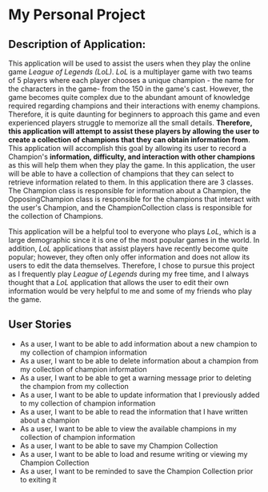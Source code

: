 # My Personal Project

## Description of Application:
This application will be used to assist the users when they play the online
game *League of Legends (LoL)*. *LoL* is a multiplayer game with two teams
of 5 players where each player chooses a unique champion - the name for the
characters in the game- from the 150 in the game's cast. However, the game becomes quite complex due to the abundant
amount of knowledge required regarding champions and their interactions with enemy champions. Therefore, it is quite 
daunting for beginners to approach this game and even experienced players struggle to memorize all the small details. 
**Therefore, this application will attempt to assist these players by allowing the user to create a collection of 
champions that they can obtain information from**. This application will accomplish this goal by allowing its user to 
record a Champion's **information, difficulty, and interaction with other champions** as this will help them when they
play the game. In this application, the user will be able to have a collection of champions that they can select to 
retrieve information related to them. In this application there are 3 classes. The Champion class is responsible for
information about a Champion, the OpposingChampion class is responsible for the champions that interact with the user's
Champion, and the ChampionCollection class is responsible for the collection of Champions.

This application will be a helpful tool to everyone who plays *LoL*, which
is a large demographic since it is one of the most popular games in the world. In addition, *LoL*
applications that assist players have recently become quite popular; however, they often only offer information
and does not allow its users to edit the data themselves. Therefore, I chose to pursue this project as I 
frequently play *League of Legends* during my free time, and I always thought that a *LoL* application that allows
the user to edit their own information would be very helpful to me and some of my friends who play the game.


## User Stories

- As a user, I want to be able to add information about a new champion to my collection of champion information
- As a user, I want to be able to delete information about a champion from my collection of champion information
- As a user, I want to be able to get a warning message prior to deleting the champion from my collection
- As a user, I want to be able to update information that I previously added to my collection of champion information
- As a user, I want to be able to read the information that I have written about a champion
- As a user, I want to be able to view the available champions in my collection of champion information
- As a user, I want to be able to save my Champion Collection
- As a user, I want to be able to load and resume writing or viewing my Champion Collection
- As a user, I want to be reminded to save the Champion Collection prior to exiting it